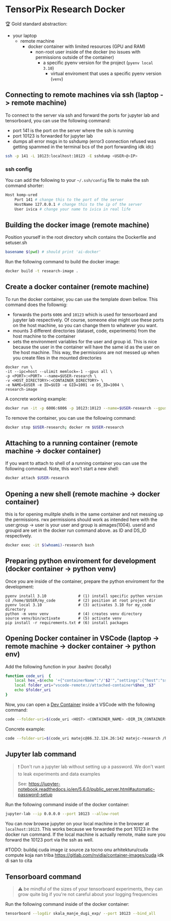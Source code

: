 # TensorPix Research Docker

🏆 Gold standard abstraction:
- your laptop
  - remote machine
    - docker container with limited resources (GPU and RAM)
      - non-root user inside of the docker (no issues with permissions outside of the container)
        - a specific pyenv version for the project (`pyenv local 3.10`)
          - virtual enviroment that uses a specific pyenv version (`venv`) 

## Connecting to remote machines via ssh (laptop -> remote machine)

To connect to the server via ssh and forward the ports for jupyter lab and tensorboard, you can use the following command:
- port 141 is the port on the server where the ssh is running
- port 10123 is forwarded for jupyter lab
- dumps all error msgs in to sshdump (error3 connection refused was getting spammed in the terminal bcs of the port forwarding idk idc)


```bash
ssh -p 141 -L 10123:localhost:10123 -E sshdump <USER>@<IP>
```

### ssh config

You can add the following to your `~/.ssh/config` file to make the ssh command shorter:

```bash
Host komp-ured
    Port 141 # change this to the port of the server
    HostName 127.0.0.1 # change this to the ip of the server
    User ivica # change your name to ivica in real life
```

## Building the docker image (remote machine)

Position yourself in the root directory whcih contains the Dockerfile and setuser.sh

```bash
basename $(pwd) # should print 'ai-docker'
```

Run the following command to build the docker image:

```bash
docker build -t research-image .
```

## Create a docker container (remote machine)

To run the docker container, you can use the template down bellow. This command does the follownig:
- forwards the ports `6006` and `10123` which is used for tensorboard and jupyter lab respectively. Of course, someone else might use these ports on the host machine, so you can change them to whatever you want.
- mounts 3 different directories (dataset, code, experiments) from the host machine to the container
- sets the environment variables for the user and group id. This is nice because the user in the container will have the same id as the user on the host machine. This way, the permissions are not messed up when you create files in the mounted directories

```
docker run \
-it --ipc=host --ulimit memlock=-1 --gpus all \
-p <PORT>:<PORT> --name=$USER-research \
-v <HOST_DIRECTORY>:<CONTAINER_DIRECTORY> \
-e NAME=$USER -e ID=$UID -e GID=1001 -e DS_ID=1004 \
research-image
```

A concrete working example:

```bash
docker run -it -p 6006:6006 -p 10123:10123 --name=$USER-research --gpus all --ipc=host --ulimit memlock=-1 -v /data:/data -v ~/experiments:/home/$USER/experiments -v ~/code:/home/$USER/code -e NAME=$USER -e ID=$UID -e GID=1001 -e DS_ID=1004 research-image
```

To remove the container, you can use the following command:

```bash
docker stop $USER-research; docker rm $USER-research
```

## Attaching to a running container (remote machine -> docker container)

If you want to attach to shell of a running container you can use the following command. Note, this won't start a new shell:

```bash
docker attach $USER-research
```

## Opening a new shell (remote machine -> docker container)

this is for opening mulitple shells in the same container and not messing up the permissions. rwx permissions should work as intended here with the user:group -> user is your user and group is aimages(1004). userid and groupid are set in the docker run command above. as ID and DS_ID respectively.

```bash
docker exec -it $(whoami)-research bash
```


## Preparing python enviroment for development (docker container -> python venv)

Once you are inside of the container, prepare the python enviroment for the development:

```
pyenv install 3.10              # (1) install specific python version
cd /home/$USER/my_code          # (2) position at root project dir
pyenv local 3.10                # (3) activates 3.10 for my_code directory
python -m venv venv             # (4) creates venv directory
source venv/bin/activate        # (5) activate venv
pip install -r requirements.txt # (6) install packages
```

## Opening Docker container in VSCode (laptop -> remote machine -> docker container -> python env)

Add the following function in your .bashrc (locally)
```bash
function code_uri  {
    local hex_=$(echo '+{"containerName":"/'$2'","settings":{"host":"ssh://'$1'"}}' | od -A n -t x1 | tr -d '[\n\t ]')
    local folder_uri="vscode-remote://attached-container%$hex_:$3"
    echo $folder_uri
}
```

Now, you can open a [Dev Container](https://code.visualstudio.com/docs/devcontainers/containers) inside a VSCode with the following command:
```bash
code --folder-uri=$(code_uri <HOST> <CONTAINER_NAME> <DIR_IN_CONTAINER>)
```
Concrete example:
```bash
code --folder-uri=$(code_uri matejc@86.32.124.26:142 matejc-research /home/matejc/code/video-inference-server)
```

## Jupyter lab command

> ❗ Don't run a jupyter lab without setting up a password. We don't want to leak experiments and data examples
>
> See: https://jupyter-notebook.readthedocs.io/en/5.6.0/public_server.html#automatic-password-setup

Run the following command inside of the docker container:

```bash
jupyter-lab --ip 0.0.0.0 --port 10123 --allow-root
```

You can now browse jupyter on your local machine in the browser at `localhost:10123`. This works because we forwarded the port 10123 in the docker run command. If the local machine is actually remote, make sure you forward the 10123 port via the ssh as well.

#TODO: buildaj cuda image iz source za tocno onu arhitekturu/cuda compute koja nan triba https://gitlab.com/nvidia/container-images/cuda idk di san to cita

## Tensorboard command

> ⚠️ be mindful of the sizes of your tensorboard experiments, they can grow quite big if you're not careful about your logging frequencies

Run the following command inside of the docker container:

```bash
tensorboard --logdir skala_manje_dugi_exp/ --port 10123 --bind_all
```
